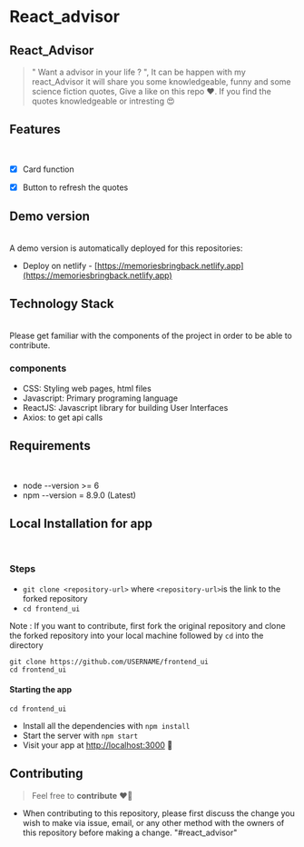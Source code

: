 # React_advisor

## React_Advisor
> " Want a advisor in your life ? ", It can be happen with my react_Advisor it will share you some knowledgeable, funny and some science fiction quotes, 
> Give a like on this repo ❤️.
> If you find the quotes knowledgeable or intresting 😍

## Features
</br>

- [x] Card function
- [x] Button to refresh the quotes


## Demo version
</br>
A demo version is automatically deployed for this repositories:

- Deploy on netlify - [https://memoriesbringback.netlify.app](https://memoriesbringback.netlify.app)


## Technology Stack 
</br>
Please get familiar with the components of the project in order to be able to contribute.

### components
- CSS: Styling web pages, html files
- Javascript: Primary programing language
- ReactJS: Javascript library for building User Interfaces
- Axios: to get api calls 

## Requirements
</br>

- node --version >= 6
- npm --version  = 8.9.0 (Latest)


## Local Installation for app
</br>

### Steps
- `git clone <repository-url>` where `<repository-url>`is the link to the forked repository
- `cd frontend_ui`

Note : If you want to contribute, first fork the original repository and clone the forked repository into your local machine followed by `cd` into the directory

```
git clone https://github.com/USERNAME/frontend_ui
cd frontend_ui
```

#### Starting the app

```
cd frontend_ui
```
- Install all the dependencies with `npm install`
- Start the server with `npm start`
- Visit your app at [http://localhost:3000](http://localhost:3000) :tada:

## Contributing

> Feel free to **contribute** ❤️‍🔥
- When contributing to this repository, please first discuss the change you wish to make via issue, email, or any other method with the owners of this repository before making a change. "#react_advisor"
